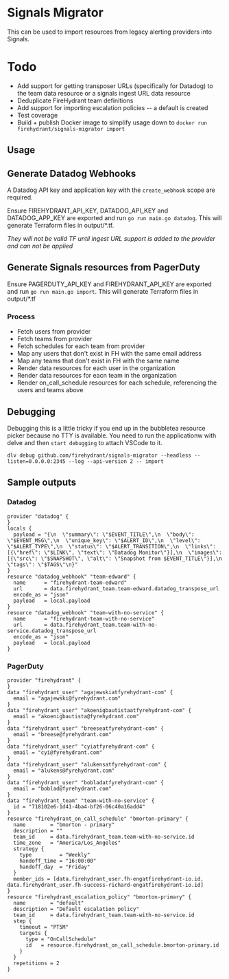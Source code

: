 # Signals Migrator

This can be used to import resources from legacy alerting providers into Signals.

# Todo

* Add support for getting transposer URLs (specifically for Datadog) to the team data resource or a signals ingest URL data resource
* Deduplicate FireHydrant team definitions
* Add support for importing escalation policies -- a default is created
* Test coverage
* Build + publish Docker image to simplify usage down to `docker run firehydrant/signals-migrator import`

## Usage

## Generate Datadog Webhooks

A Datadog API key and application key with the `create_webhook` scope are required.

Ensure FIREHYDRANT_API_KEY, DATADOG_API_KEY and DATADOG_APP_KEY are exported and run `go run main.go datadog`. This will generate Terraform files in output/*.tf.

*They will not be valid TF until ingest URL support is added to the provider and can not be applied*

## Generate Signals resources from PagerDuty
Ensure PAGERDUTY_API_KEY and FIREHYDRANT_API_KEY are exported and run `go run main.go import`. This will generate Terraform files in output/*.tf

### Process
* Fetch users from provider
* Fetch teams from provider
* Fetch schedules for each team from provider
* Map any users that don't exist in FH with the same email address
* Map any teams that don't exist in FH with the same name
* Render data resources for each user in the organization
* Render data resources for eacn team in the organization
* Render on_call_schedule resources for each schedule, referencing the users and teams above

## Debugging
Debugging this is a little tricky if you end up in the bubbletea resource picker because no TTY is available. You need to run the applicationw with delve and then `start debugging` to attach VSCode to it.

`dlv debug github.com/firehydrant/signals-migrator --headless --listen=0.0.0.0:2345 --log --api-version 2 -- import`


## Sample outputs

### Datadog
```
provider "datadog" {
}
locals {
  payload = "{\n  \"summary\": \"$EVENT_TITLE\",\n  \"body\": \"$EVENT_MSG\",\n  \"unique_key\": \"$ALERT_ID\",\n  \"level\": \"$ALERT_TYPE\",\n  \"status\": \"$ALERT_TRANSITION\",\n  \"links\": [{\"href\": \"$LINK\", \"text\": \"Datadog Monitor\"}],\n  \"images\": [{\"src\": \"$SNAPSHOT\", \"alt\": \"Snapshot from $EVENT_TITLE\"}],\n  \"tags\": \"$TAGS\"\n}"
}
resource "datadog_webhook" "team-edward" {
  name      = "firehydrant-team-edward"
  url       = data.firehydrant_team.team-edward.datadog_transpose_url
  encode_as = "json"
  payload   = local.payload
}
resource "datadog_webhook" "team-with-no-service" {
  name      = "firehydrant-team-with-no-service"
  url       = data.firehydrant_team.team-with-no-service.datadog_transpose_url
  encode_as = "json"
  payload   = local.payload
}
```

### PagerDuty
```
provider "firehydrant" {
}
data "firehydrant_user" "agajewskiatfyrehydrant-com" {
  email = "agajewski@fyrehydrant.com"
}
data "firehydrant_user" "akoenigbautistaatfyrehydrant-com" {
  email = "akoenigbautista@fyrehydrant.com"
}
data "firehydrant_user" "breeseatfyrehydrant-com" {
  email = "breese@fyrehydrant.com"
}
data "firehydrant_user" "cyiatfyrehydrant-com" {
  email = "cyi@fyrehydrant.com"
}
data "firehydrant_user" "alukensatfyrehydrant-com" {
  email = "alukens@fyrehydrant.com"
}
data "firehydrant_user" "bobladatfyrehydrant-com" {
  email = "boblad@fyrehydrant.com"
}
data "firehydrant_team" "team-with-no-service" {
  id = "718102e6-1d41-4ba4-bf26-06c40a16add4"
}
resource "firehydrant_on_call_schedule" "bmorton-primary" {
  name        = "bmorton - primary"
  description = ""
  team_id     = data.firehydrant_team.team-with-no-service.id
  time_zone   = "America/Los_Angeles"
  strategy {
    type         = "Weekly"
    handoff_time = "16:00:00"
    handoff_day  = "Friday"
  }
  member_ids = [data.firehydrant_user.fh-engatfirehydrant-io.id, data.firehydrant_user.fh-success-richard-engatfirehydrant-io.id]
}
resource "firehydrant_escalation_policy" "bmorton-primary" {
  name        = "default"
  description = "Default escalation policy"
  team_id     = data.firehydrant_team.team-with-no-service.id
  step {
    timeout = "PT5M"
    targets {
      type = "OnCallSchedule"
      id   = resource.firehydrant_on_call_schedule.bmorton-primary.id
    }
  }
  repetitions = 2
}
```
